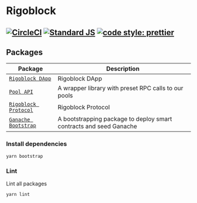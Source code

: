 # Rigoblock
[![CircleCI](https://circleci.com/gh/RigoBlock/rigoblock-monorepo/tree/master.svg?style=shield&circle-token=8a3a97d8673b72dacc5efb04a10492ce473e9afb)](https://circleci.com/gh/RigoBlock/rigoblock-monorepo/tree/master)
[![Standard JS](https://img.shields.io/badge/code_style-standard-brightgreen.svg)](https://standardjs.com)
[![code style: prettier](https://img.shields.io/badge/code_style-prettier-ff69b4.svg)](https://github.com/prettier/prettier)
---

## Packages

| Package| Description|
| - | - |
| [`Rigoblock DApp`](/packages/dapp)                  | Rigoblock DApp                                                     |
| [`Pool API`](/packages/pool-api)                    | A wrapper library with preset RPC calls to our pools               |
| [`Rigoblock Protocol`](/packages/protocol)          | Rigoblock Protocol                                                 |
| [`Ganache Bootstrap`](/packages/ganache-bootstrap)  | A bootstrapping package to deploy smart contracts and seed Ganache |


### Install dependencies

```
yarn bootstrap
```

### Lint

Lint all packages

```bash
yarn lint
```
